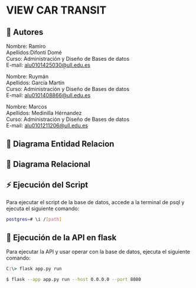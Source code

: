 # VIEW CAR TRANSIT

## 📌 Autores

Nombre: Ramiro\
Apellidos:Difonti Domé\
Curso: Administración y Diseño de Bases de datos\
E-mail: alu0101425030@ull.edu.es

Nombre: Ruymán\
Apellidos: García Martín\
Curso: Administración y Diseño de Bases de datos\
E-mail: alu0101408866@ull.edu.es

Nombre: Marcos\
Apellidos: Medinilla Hérnandez\
Curso: Administración y Diseño de Bases de datos\
E-mail: alu0101211206@ull.edu.es

## 🔨 Diagrama Entidad Relacion



## 🔧 Diagrama Relacional



## ⚡️ Ejecución del Script

Para ejecutar el script de la base de datos, accede a la terminal de psql y ejecuta el siguiente comando:

```bash
postgres=# \i /[path]
```

##  🔨 Ejecución de la API en flask

Para ejecutar la API y usar operar con la base de datos, ejecuta el siguiente comando:

```cmd
C:\> flask app.py run
```

```bash
$ flask --app app.py run --host 0.0.0.0 --port 8080
```